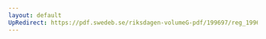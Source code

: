```yaml
---
layout: default
UpRedirect: https://pdf.swedeb.se/riksdagen-volumeG-pdf/199697/reg_199697/reg_199697_0117.pdf
---
```

